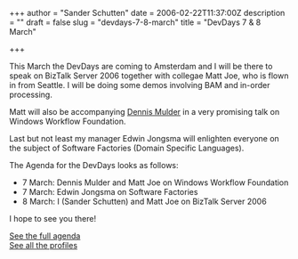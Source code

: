 +++
author = "Sander Schutten"
date = 2006-02-22T11:37:00Z
description = ""
draft = false
slug = "devdays-7-8-march"
title = "DevDays 7 &amp; 8 March"

+++


This March the DevDays are coming to Amsterdam and I will be there to speak on BizTalk Server 2006 together with collegae Matt Joe, who is flown in from Seattle. I will be doing some demos involving BAM and in-order processing.

Matt will also be accompanying [Dennis Mulder](http://www.dennismulder.net/blog) in a very promising talk on Windows Workflow Foundation.

Last but not least my manager Edwin Jongsma will enlighten everyone on the subject of Software Factories (Domain Specific Languages).

The Agenda for the DevDays looks as follows:

- 7 March: Dennis Mulder and Matt Joe on Windows Workflow Foundation
- 7 March: Edwin Jongsma on Software Factories
- 8 March: I (Sander Schutten) and Matt Joe on BizTalk Server 2006

I hope to see you there!

[See the full agenda](http://www.microsoft.com/netherlands/msdn/devdays/agenda.htm)  
[See all the profiles](http://www.microsoft.com/netherlands/msdn/devdays/sprekers.aspx)

